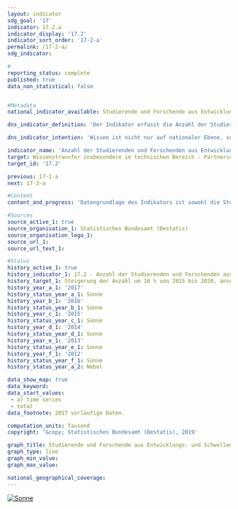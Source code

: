 ```yaml
---                   
layout: indicator                   
sdg_goal: '17'                   
indicator: 17.2.a                   
indicator_display: '17.2'                   
indicator_sort_order: '17-2-a'                   
permalink: /17-2-a/                   
sdg_indicator:                    

#                   
reporting_status: complete                   
published: true                   
data_non_statistical: false                   


#Metadata                   
national_indicator_available: Studierende und Forschende aus Entwicklungs- und Schwellenländern in Deutschland                   

dns_indicator_definition: 'Der Indikator erfasst die Anzahl der Studierenden und Forschenden aus Entwicklungs- und Schwellenländern pro Jahr bzw. Semester. Hierbei wird die Anzahl der Studierenden und Forschenden aus den am wenigsten entwickelten Ländern (Least Developed Countries, LDCs) gesondert ausgewiesen.'                   

dns_indicator_intention: 'Wissen ist nicht nur auf nationaler Ebene, sondern auch im globalen Maßstab ein zentraler Treiber nachhaltiger Entwicklung. Die Stärkung des internationalen Wissensaustauschs durch Deutschland ist hierfür eine wichtige Maßnahme. Ziel der Bundesregierung ist es deshalb, die Summe der Studierenden und Forschenden aus Entwicklungs- und Schwellenländern von 2015 bis 2020 um 10&nbsp;% zu steigern und die Anzahl anschließend zu verstetigen.'                   

indicator_name: 'Anzahl der Studierenden und Forschenden aus Entwicklungsländern sowie LDCs pro Jahr'                   
target: Wissenstransfer insbesondere im technischen Bereich - Partnerschaften zur Erreichung der Ziele                   
target_id: '17.2'                   

previous: 17-1-a                   
next: 17-3-a                   

#Content                    
content_and_progress: 'Datengrundlage des Indikators ist sowohl die Studierendenstatistik als auch die Statistik des Hochschulpersonals des Statistischen Bundesamtes. Beides sind Vollerhebungen auf der Basis der Verwaltungsdaten der Hochschulen. Der Indikator umfasst die Studierenden im Wintersemester des jeweiligen Jahres. Die Forschenden werden hingegen zum Stichtag 1. Dezember erhoben. Unter Forschenden wird hierbei das haupt- und nebenberufliche wissenschaftliche Personal an deutschen Hochschulen (ohne studentische Hilfskräfte) verstanden. Promotionsstudierende, die als Studierende an einer Hochschule immatrikuliert sind und zugleich als wissenschaftliches Personal arbeiten, können zu Doppelzählungen im Indikator führen.<br><br>Die Gesamtzahl aller Studierenden und Forschenden aus Entwicklungs- und Schwellenländern an deutschen Hochschulen im Jahr 2017 betrug 247&nbsp;433. Mit 92,9&nbsp;% machten dabei die Studierenden den weitaus größeren Anteil am Wert des Indikators aus.<br><br>Im Wintersemester 2017/18 waren 229&nbsp;881 Studierende aus Entwicklungs- und Schwellenländern an deutschen Hochschulen immatrikuliert. Das entspricht 8,1&nbsp;% aller Immatrikulierten. Die Anzahl der Studierenden aus Entwicklungs- und Schwellenländern ist seit 2005 (126&nbsp;672 Studierende) stetig gestiegen – nur im Jahr 2007 gab es einen Rückgang. Der Anstieg im Wintersemester 2017/18 im Vergleich zum Vorjahr (214&nbsp;813 Studierende im Wintersemester 2016/17) lag bei 7,0&nbsp;%. Im Wintersemester 2017/18 kamen 10&nbsp;574 Studierende aus LDCs und somit 4,5&nbsp;% mehr als im Vorjahr.<br><br>Von den 229&nbsp;881 Studierenden aus Entwicklungs- und Schwellenländern, die im Wintersemester 2017/18 an deutschen Hochschulen immatrikuliert waren, kamen 39&nbsp;338 aus der Türkei, 39&nbsp;541 aus China sowie 17&nbsp;570 Studierende aus Indien. Insgesamt waren 43,2&nbsp;% davon Studentinnen. Während aus den europäischen Entwicklungs- und Schwellenländern mit 53,5&nbsp;% etwa gleich viele Frauen und Männer in Deutschland studieren, kommen aus Ozeanien etwas mehr als ein Drittel Studentinnen (33,3&nbsp;%). Unter den Studierenden aus LDCs betrug der Frauenanteil ein Viertel (25,5&nbsp;%).<br><br>Im Jahr 2017 waren 17&nbsp;552 Forscherinnen und Forscher aus Entwicklungs- und Schwellenländern Teil des wissenschaftlichen Personals an deutschen Hochschulen. Damit machten diese einen Anteil von 4,4&nbsp;% am gesamten wissenschaftlichen Personal an deutschen Hochschulen aus. Im Vergleich zum Vorjahr ist ihre Anzahl um 10,6&nbsp;% gestiegen, seit 2005 hat sie sich mehr als verdoppelt. 649 Forschende kamen im Jahr 2017 aus LDCs (0,2&nbsp;% des gesamten wissenschaftlichen Personals). Im Vorjahr waren es 558 Forschende. Dies entspricht einem Zuwachs von 16,3&nbsp;%.<br><br>Insgesamt steigt die Anzahl der aus Entwicklungs- und Schwellenländern stammenden Studierenden und Forschenden seit dem Jahr 2007 kontinuierlich an. Bei Fortsetzung dieser bisherigen Entwicklung könnte das Ziel für das Jahr 2020 erreicht werden.'                   

#Sources
source_active_1: true                           
source_organisation_1: Statistisches Bundesamt (Destatis)                           
source_organisation_logo_1:                            
source_url_1:                            
source_url_text_1:                            

#Status                   
history_active_1: true                   
history_indicator_1: 17.2 - Anzahl der Studierenden und Forschenden aus Entwicklungsländern sowie LDCs pro Jahr                   
history_target_1: Steigerung der Anzahl um 10 % von 2015 bis 2020, anschließend Verstetigung
history_year_a_1: '2017'                           
history_status_year_a_1: Sonne
history_year_b_1: '2016'                           
history_status_year_b_1: Sonne
history_year_c_1: '2015'                           
history_status_year_c_1: Sonne
history_year_d_1: '2014'                           
history_status_year_d_1: Sonne
history_year_e_1: '2013'                           
history_status_year_e_1: Sonne
history_year_f_1: '2012'                           
history_status_year_f_1: Sonne
history_status_year_a_2: Nebel

data_show_map: true                   
data_keyword:                    
data_start_values: 
 - a) time series
 - total                   
data_footnote: 2017 vorläufige Daten.                   

computation_units: Tausend                   
copyright: '&copy; Statistisches Bundesamt (Destatis), 2019'                   

graph_title: Studierende und Forschende aus Entwicklungs- und Schwellenländern in Deutschland                   
graph_type: line                   
graph_min_value:                    
graph_max_value:                    

national_geographical_coverage:                    
---
```

<a href="https://nachhaltige-entwicklung-deutschland.github.io/open-sdg-site-starter/status/"><img src="https://g205sdgs.github.io/sdg-indicators/public/Wettersymbole/Sonne.png" alt="Sonne" />                           
</a>
